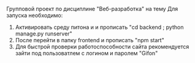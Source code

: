 Групповой проект по дисциплине "Веб-разработка" на тему 
Для запуска необходимо:
1. Активировать среду питона и и прописать "cd backend ; python manage.py runserver"
2. После перейти в папку frontend и прописать "npm start"
3. Для быстрой проверки работоспособности сайта рекомендуется зайти под пользоватлем с логином и паролем "Gifon"
